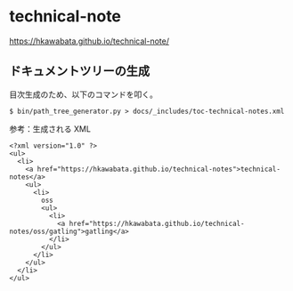 # technical-note

https://hkawabata.github.io/technical-note/

## ドキュメントツリーの生成

目次生成のため、以下のコマンドを叩く。

```
$ bin/path_tree_generator.py > docs/_includes/toc-technical-notes.xml
```

参考：生成される XML

```
<?xml version="1.0" ?>
<ul>
  <li>
    <a href="https://hkawabata.github.io/technical-notes">technical-notes</a>
    <ul>
      <li>
        oss
        <ul>
          <li>
            <a href="https://hkawabata.github.io/technical-notes/oss/gatling">gatling</a>
          </li>
        </ul>
      </li>
    </ul>
  </li>
</ul>
```
